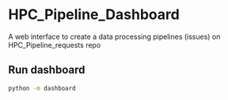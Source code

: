 # HPC_Pipeline_Dashboard

A web interface to create a data processing pipelines (issues) on HPC_Pipeline_requests repo

## Run dashboard

```bash
python -m dashboard
```



